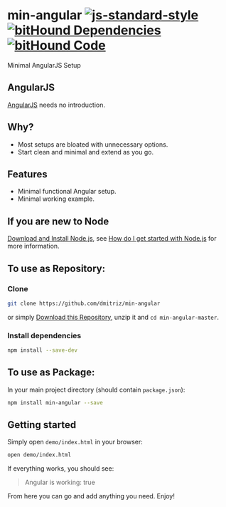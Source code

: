 # min-angular [![js-standard-style](https://img.shields.io/badge/code%20style-standard-brightgreen.svg)](http://standardjs.com/) [![bitHound Dependencies](https://www.bithound.io/github/dmitriz/min-angular/badges/dependencies.svg)](https://www.bithound.io/github/dmitriz/min-angular/master/dependencies/npm) [![bitHound Code](https://www.bithound.io/github/dmitriz/min-angular/badges/code.svg)](https://www.bithound.io/github/dmitriz/min-angular)
Minimal AngularJS Setup


## AngularJS
[AngularJS](https://angularjs.org/) needs no introduction.


## Why?
- Most setups are bloated with unnecessary options.
- Start clean and minimal and extend as you go.

## Features
- Minimal functional Angular setup.
- Minimal working example.


## If you are new to Node
[Download and Install Node.js](https://nodejs.org/download/), see [How do I get started with Node.js](http://stackoverflow.com/questions/2353818/how-do-i-get-started-with-node-js) for more information.


## To use as Repository: 
### Clone
```sh
git clone https://github.com/dmitriz/min-angular
```
or simply [Download this Repository](https://github.com/dmitriz/min-angular/archive/master.zip),
unzip it and `cd min-angular-master`.

### Install dependencies
```sh
npm install --save-dev
```

## To use as Package:
In your main project directory (should contain `package.json`):
```sh
npm install min-angular --save
```

## Getting started
Simply open `demo/index.html` in your browser:
```sh
open demo/index.html
```
If everything works, you should see:
> Angular is working: true

From here you can go and add anything you need.
Enjoy!
